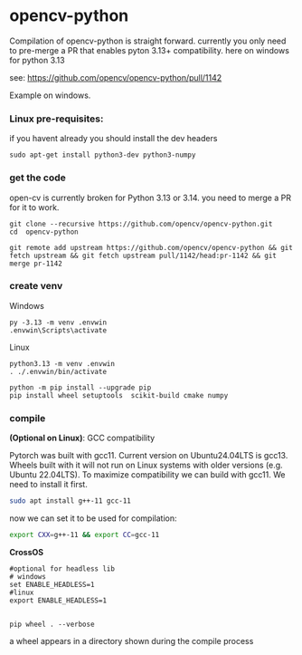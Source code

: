 
# opencv-python

Compilation of opencv-python is straight forward. currently you only need to pre-merge a PR that enables pyton 3.13+ compatibility. here on windows for python 3.13

see: https://github.com/opencv/opencv-python/pull/1142

Example on windows.


### Linux pre-requisites:

if you havent already you should install the dev headers
```
sudo apt-get install python3-dev python3-numpy
```


### get the code

open-cv is currently broken for Python 3.13 or 3.14. you need to merge a PR for it to work.

```
git clone --recursive https://github.com/opencv/opencv-python.git
cd  opencv-python

git remote add upstream https://github.com/opencv/opencv-python && git fetch upstream && git fetch upstream pull/1142/head:pr-1142 && git merge pr-1142 

```
### create venv

Windows
```
py -3.13 -m venv .envwin 
.envwin\Scripts\activate
```

Linux
```
python3.13 -m venv .envwin 
. ./.envwin/bin/activate
```

```
python -m pip install --upgrade pip
pip install wheel setuptools  scikit-build cmake numpy
```
### compile

**(Optional on Linux)**: GCC compatibility

Pytorch was built with gcc11. Current version on Ubuntu24.04LTS is gcc13. Wheels built with it will not run on Linux systems with older versions (e.g. Ubuntu 22.04LTS). To maximize compatibility we can build with gcc11. We need to install it first.

```bash
sudo apt install g++-11 gcc-11
```
now we  can set it to be used for compilation:
```bash
export CXX=g++-11 && export CC=gcc-11
```


**CrossOS**

```
#optional for headless lib
# windows
set ENABLE_HEADLESS=1
#linux
export ENABLE_HEADLESS=1


pip wheel . --verbose
```

a wheel appears in a directory shown during the compile process



